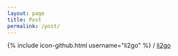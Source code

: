 ```yaml
---
layout: page
title: Post
permalink: /post/
---
```



{% include icon-github.html username="li2go" %} /
[li2go](https://github.com/li2go)

